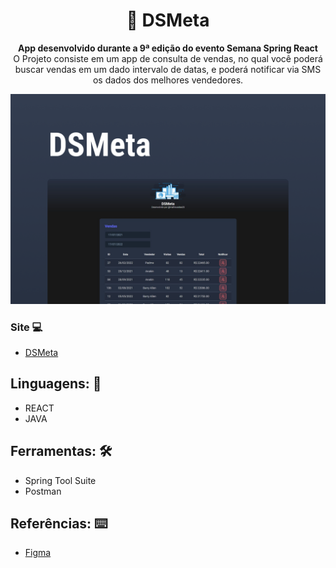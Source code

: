 <h1 align="center">🤝 DSMeta</h1>
<p align="center">
  <strong>App desenvolvido durante a 9ª edição do evento Semana Spring React</strong>
  <br>
  <span>O Projeto consiste em um app de consulta de vendas, no qual você poderá buscar vendas em um dado intervalo de datas, e poderá notificar via SMS os dados dos melhores vendedores.</span>
</p>

<p align="center">
  <img src="frontend/public/README.png" alt="">
</p>



### Site 💻

- [DSMeta](https://dsmeta-sigma.vercel.app)

## Linguagens: 🚀
- REACT
- JAVA


## Ferramentas: 🛠️

- Spring Tool Suite
- Postman


## Referências: ⌨️

- [Figma](https://www.figma.com/file/PehiT8Dw4Lv5ioTSULZeRI/DSMeta3)
